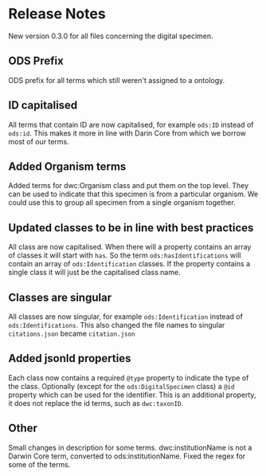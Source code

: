 # Release Notes

New version 0.3.0 for all files concerning the digital specimen.

## ODS Prefix
ODS prefix for all terms which still weren't assigned to a ontology.

## ID capitalised
All terms that contain ID are now capitalised, for example `ods:ID` instead of `ods:id`.
This makes it more in line with Darin Core from which we borrow most of our terms.

## Added Organism terms
Added terms for dwc:Organism class and put them on the top level.
They can be used to indicate that this specimen is from a particular organism.
We could use this to group all specimen from a single organism together.

## Updated classes to be in line with best practices
All class are now capitalised.
When there will a property contains an array of classes it will start with `has`.
So the term `ods:hasIdentifications` will contain an array of `ods:Identification` classes.
If the property contains a single class it will just be the capitalised class name.

## Classes are singular
All classes are now singular, for example `ods:Identification` instead of `ods:Identifications`.
This also changed the file names to singular `citations.json` became `citation.json`

## Added jsonld properties
Each class now contains a required `@type` property to indicate the type of the class.
Optionally (except for the `ods:DigitalSpecimen` class) a `@id` property which can be used for the identifier.
This is an additional property, it does not replace the id terms, such as `dwc:taxonID`.

## Other
Small changes in description for some terms.
dwc:institutionName is not a Darwin Core term, converted to ods:institutionName. 
Fixed the regex for some of the terms.